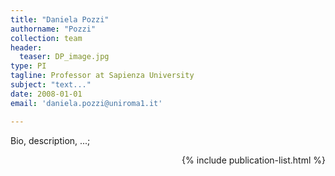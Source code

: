 ```yaml
---
title: "Daniela Pozzi"
authorname: "Pozzi"
collection: team
header: 
  teaser: DP_image.jpg
type: PI
tagline: Professor at Sapienza University
subject: "text..."
date: 2008-01-01
email: 'daniela.pozzi@uniroma1.it'

---
```


<p align= "justify">

Bio, description, ...; <br>

<div style="text-align: right"> 

{% include publication-list.html %}

